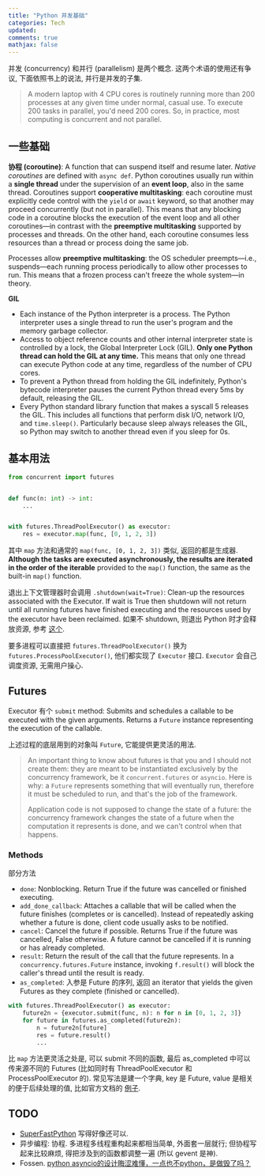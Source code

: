 ```yaml
---
title: "Python 并发基础"
categories: Tech
updated: 
comments: true
mathjax: false
---
```


并发 (concurrency) 和并行 (parallelism) 是两个概念. 这两个术语的使用还有争议, 下面依照书上的说法, 并行是并发的子集. 

> A modern laptop with 4 CPU cores is routinely running more than 200 processes at any given time under normal, casual use. To execute 200 tasks in parallel, you'd need 200 cores. So, in practice, most computing is concurrent and not parallel.

<!-- more -->

## 一些基础

**协程 (coroutine)**: A function that can suspend itself and resume later. *Native coroutines* are defined with `async def`. Python coroutines usually run within a **single thread** under the supervision of an **event loop**, also in the same thread. Coroutines support **cooperative multitasking**: each coroutine must explicitly cede control with the `yield` or `await` keyword, so that another may proceed concurrently (but not in parallel). This means that any blocking code in a coroutine blocks the execution of the event loop and all other coroutines—in contrast with the **preemptive multitasking** supported by processes and threads. On the other hand, each coroutine consumes less resources than a thread or process doing the same job.

Processes allow **preemptive multitasking**: the OS scheduler preempts—i.e., suspends—each running process periodically to allow other processes to run. This means that a frozen process can't freeze the whole system—in theory.

**GIL**

- Each instance of the Python interpreter is a process. The Python interpreter uses a single thread to run the user's program and the memory garbage collector. 
- Access to object reference counts and other internal interpreter state is controlled by a lock, the Global Interpreter Lock (GIL). **Only one Python thread can hold the GIL at any time.** This means that only one thread can execute Python code at any time, regardless of the number of CPU cores.
- To prevent a Python thread from holding the GIL indefinitely, Python's bytecode interpreter pauses the current Python thread every 5ms by default, releasing the GIL.
- Every Python standard library function that makes a syscall 5 releases the GIL. This includes all functions that perform disk I/O, network I/O, and  `time.sleep()`. Particularly because sleep always releases the GIL, so Python may switch to another thread even if you sleep for 0s.

## 基本用法

```python
from concurrent import futures


def func(n: int) -> int:
    ...


with futures.ThreadPoolExecutor() as executor:
    res = executor.map(func, [0, 1, 2, 3])
```

其中 `map` 方法和通常的 `map(func, [0, 1, 2, 3])` 类似, 返回的都是生成器. **Although the tasks are executed asynchronously, the results are iterated in the order of the iterable** provided to the `map()` function, the same as the built-in `map()` function.

退出上下文管理器时会调用 `.shutdown(wait=True)`: Clean-up the resources associated with the Executor. If wait is True then shutdown will not return until all running futures have finished executing and the resources used by the executor have been reclaimed. 如果不 shutdown, 则退出 Python 时才会释放资源, 参考 [这个](https://stackoverflow.com/questions/28417525/what-is-the-difference-between-using-the-method-threadpoolexecutor-shutdownwait).

要多进程可以直接把 `futures.ThreadPoolExecutor()` 换为 `futures.ProcessPoolExecutor()`, 他们都实现了 `Executor` 接口. `Executor` 会自己调度资源, 无需用户操心.

## Futures

Executor 有个 `submit` method: Submits and schedules a callable to be executed with the given arguments. Returns a `Future` instance representing the execution of the callable.

上述过程的底层用到的对象叫 `Future`, 它能提供更灵活的用法.

> An important thing to know about futures is that you and I should not create them: they are meant to be instantiated exclusively by the concurrency framework, be it `concurrent.futures` or `asyncio`. Here is why: a `Future` represents something that will eventually run, therefore it must be scheduled to run, and that's the job of the framework.
>
> Application code is not supposed to change the state of a future: the concurrency framework changes the state of a future when the computation it represents is done, and we can't control when that happens.

### Methods

部分方法

- `done`: Nonblocking. Return True if the future was cancelled or finished executing.
- `add_done_callback`: Attaches a callable that will be called when the future finishes (completes or is cancelled). Instead of repeatedly asking whether a future is done, client code usually asks to be notified.
- `cancel`: Cancel the future if possible. Returns True if the future was cancelled, False otherwise. A future cannot be cancelled if it is running or has already completed.
- `result`: Return the result of the call that the future represents. In a `concurrency.futures.Future` instance, invoking `f.result()` will block the caller's thread until the result is ready.
- `as_completed`: 入参是 Future 的序列, 返回 an iterator that yields the given Futures as they complete (finished or cancelled).

```python
with futures.ThreadPoolExecutor() as executor:
    future2n = {executor.submit(func, n): n for n in [0, 1, 2, 3]}
    for future in futures.as_completed(future2n):
        n = future2n[future]
        res = future.result()
        ...
```

比 `map` 方法更灵活之处是, 可以 submit 不同的函数, 最后 as_completed 中可以传来源不同的 Futures (比如同时有 ThreadPoolExecutor 和 ProcessPoolExecutor 的). 常见写法是建一个字典, key 是 Future, value 是相关的便于后续处理的值, 比如官方文档的 [例子](https://docs.python.org/3/library/concurrent.futures.html#threadpoolexecutor-example).

## TODO

- [SuperFastPython](https://superfastpython.com/) 写得好像还可以.
- 异步编程: 协程. 多进程多线程重构起来都相当简单, 外面套一层就行; 但协程写起来比较麻烦, 得把涉及到的函数都调整一遍 (所以 gevent 是神).
- Fossen. [python asyncio的设计晦涩难懂，一点也不python，是做毁了吗？](https://www.zhihu.com/question/451397804/answer/2193074474)

